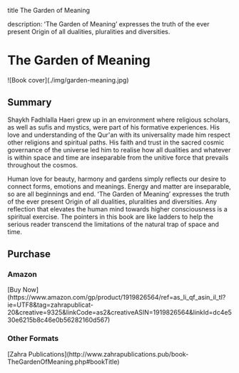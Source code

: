 title The Garden of Meaning

description: ʻThe Garden of Meaningʼ expresses the truth of the ever present Origin of all dualities, pluralities and diversities.

# The Garden of Meaning

<div markdown="1" class="cover-image">
![Book cover](./img/garden-meaning.jpg)
</div>

## Summary 

Shaykh Fadhlalla Haeri grew up in an environment where religious scholars, as well as sufis and mystics, were part of his formative experiences. His love and understanding of the Qur'an with its universality made him respect other religions and spiritual paths. His faith and trust in the sacred cosmic governance of the universe led him to realise how all dualities and whatever is within space and time are inseparable from the unitive force that prevails throughout the cosmos.

Human love for beauty, harmony and gardens simply reflects our desire to connect forms, emotions and meanings. Energy and matter are inseparable, so are all beginnings and end. ʻThe Garden of Meaningʼ expresses the truth of the ever present Origin of all dualities, pluralities and diversities. Any reflection that elevates the human mind towards higher consciousness is a spiritual exercise. The pointers in this book are like ladders to help the serious reader transcend the limitations of the natural trap of space and time.

## Purchase

### Amazon

<div markdown="3" class="purchase-link">
[Buy Now](https://www.amazon.com/gp/product/1919826564/ref=as_li_qf_asin_il_tl?ie=UTF8&tag=zahrapublicat-20&creative=9325&linkCode=as2&creativeASIN=1919826564&linkId=dc4e530e6215b8c46e0b56282160d567)
</div>

### Other Formats

<div markdown="3" class="purchase-link">
[Zahra Publications](http://www.zahrapublications.pub/book-TheGardenOfMeaning.php#bookTitle)
</div>